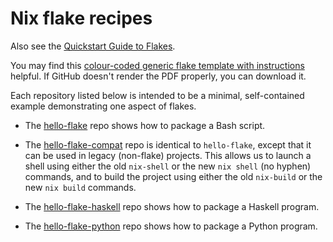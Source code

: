 # Nix flake recipes

Also see the [Quickstart Guide to Flakes](https://github.com/mhwombat/nix-for-numbskulls/blob/main/flakes.md).

You may find this [colour-coded generic flake template with instructions](https://raw.githubusercontent.com/mhwombat/nix-for-numbskulls/main/flake-recipes/generic.pdf) helpful.
If GitHub doesn't render the PDF properly, you can download it.

Each repository listed below is intended to be a minimal, self-contained example demonstrating one aspect of flakes.

- The [hello-flake](https://codeberg.org/mhwombat/hello-flake) repo
  shows how to package a Bash script.

- The [hello-flake-compat](https://codeberg.org/mhwombat/hello-flake-compat) repo
  is identical to `hello-flake`, except that it can be used in legacy (non-flake) projects.
  This allows us to launch a shell using either the old `nix-shell`
  or the new `nix shell` (no hyphen) commands,
  and to build the project using either the old `nix-build` or the new `nix build` commands.

- The [hello-flake-haskell](https://codeberg.org/mhwombat/hello-flake-haskell) repo
  shows how to package a Haskell program.

- The [hello-flake-python](https://codeberg.org/mhwombat/hello-flake-python) repo
  shows how to package a Python program.
